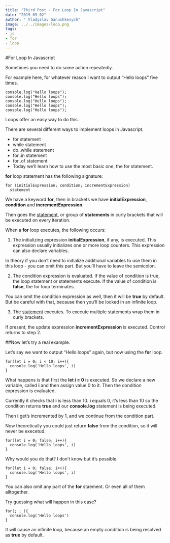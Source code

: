 ```yaml
---
title: "Third Post - For Loop In Javascript"
date: "2019-09-02"
author: " Vladyslav Ganushkevych"
image: ../../images/loop.png
tags:
- js
- for
- loop
---
```

#For Loop In Javascript

Sometimes you need to do some action repeatedly.

For example here, for whatever reason I want to output “Hello loops” five times.
```
console.log("Hello loops");
console.log("Hello loops");
console.log("Hello loops");
console.log("Hello loops");
console.log("Hello loops");
```
Loops offer an easy way to do this.

There are several different ways to implement loops in Javascript.

- for statement
- while statement
- do..while statement
- for..in statement
- for..of statement
- Today we’ll learn how to use the most basic one, the for statement.

**for** loop statement has the following signature:
```
for (initialExpression; condition; incrementExpression)
  statement
```
We have a keyword **for**, then in brackets we have **initialExpression**, **condition** and **incrementExpression**.

Then goes the [statement](https://loving-jennings-947d6b.netlify.com/second-post-statements-vs-expressions), or group of **statements** in curly brackets that will be executed on every iteration.

When a **for** loop executes, the following occurs:

1. The initializing expression **initialExpression**, if any, is executed. This expression usually initializes one or more loop counters. This expression can also declare variables.

In theory if you don’t need to initialize additional variables to use them in this loop - you can omit this part. But you’ll have to leave the semicolon.

2. The condition expression is evaluated. If the value of condition is true, the loop statement or statements execute. If the value of condition is **false**, the for loop terminates.

You can omit the condition expression as well, then it will be **true** by default. But be careful with that, because then you’ll be locked in an infinite loop.

3. The [statement](https://loving-jennings-947d6b.netlify.com/second-post-statements-vs-expressions) executes. To execute multiple statements wrap them in curly brackets.

If present, the update expression **incrementExpression** is executed. Control returns to step 2.

##Now let’s try a real example.

Let’s say we want to output “Hello loops” again, but now using the **for** loop.
```
for(let i = 0; i < 10; i++){
  console.log('Hello loops', i)
}
```
What happens is that first the **let i = 0** is executed. So we declare a new variable, called **i** and then assign value 0 to it. Then the condition expression is evaluated.

Currently it checks that **i** is less than 10. **i** equals 0, it’s less than 10 so the condition returns **true** and our **console.log** statement is being executed.

Then **i** get’s incremented by 1, and we continue from the condition part.

Now theoretically you could just return **false** from the condition, so it will never be execetud.
```
for(let i = 0; false; i++){
  console.log('Hello loops', i)
}
```
Why would you do that? I don’t know but it’s possible.
```
for(let i = 0; false; i++){
  console.log('Hello loops', i)
}
```
You can also omit any part of the **for** staement. Or even all of them alltogether.

Try guessing what will happen in this case?
```
for(; ; ){
  console.log('Hello loops')
}
```
It will cause an infinite loop, because an empty condition is being resolved as **true** by default.
